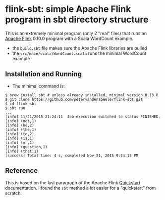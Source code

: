 # flink-sbt: simple Apache Flink program in sbt directory structure

This is an extremely minimal program (only 2 "real" files) that runs
an [Apache Flink](https://flink.apache.org/) 0.10.0 program with a
Scala WordCount example.

* the `build.sbt` file makes sure the Apache Flink libraries are pulled
* the `src/main/scala/WordCount.scala` runs the minimal WordCount example

## Installation and Running

* The minimal command is:

```
$ brew install sbt # unless already installed, minimal version 0.13.8
$ git clone https://github.com/petervandenabeele/flink-sbt.git
$ cd flink-sbt
$ sbt run
...
[info] 11/21/2015 21:24:11	Job execution switched to status FINISHED.
[info] (not,1)
[info] (be,2)
[info] (the,1)
[info] (to,2)
[info] (is,1)
[info] (or,1)
[info] (question,1)
[info] (that,1)
[success] Total time: 4 s, completed Nov 21, 2015 9:24:12 PM
```

## Reference

This is based on the last paragraph of the Apache Flink [Quickstart](https://ci.apache.org/projects/flink/flink-docs-release-0.10/quickstart/scala_api_quickstart.html) documentation.
I found the `sbt` method a lot easier for a "quickstart" from scratch.
